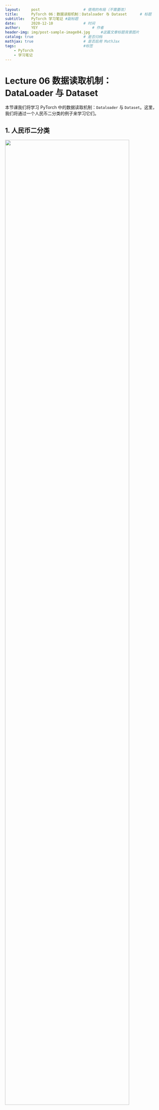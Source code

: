 ```yaml
---
layout:     post   				    # 使用的布局（不需要改）
title:      PyTorch 06：数据读取机制：Dataloader 与 Dataset  	# 标题 
subtitle:   PyTorch 学习笔记 #副标题
date:       2020-12-10				# 时间
author:     YEY 						# 作者
header-img: img/post-sample-image04.jpg 	#这篇文章标题背景图片
catalog: true 						# 是否归档
mathjax: true                       # 是否启用 MathJax
tags:								#标签
    - PyTorch
    - 学习笔记
---
```


# Lecture 06 数据读取机制：DataLoader 与 Dataset

本节课我们将学习 PyTorch 中的数据读取机制：`Dataloader` 与 `Dataset`。这里，我们将通过一个人民币二分类的例子来学习它们。

## 1. 人民币二分类

<img src="http://andy-blog.oss-cn-beijing.aliyuncs.com/blog/2020-12-11-WX20201211-144950%402x.png" width="90%">

**任务**：训练一个分类模型，使得其能够对第四套人民币中的 1 元和 100 元面额的纸币进行分类。

回顾一下上节课中学习的机器学习的 5 个步骤：

<img src="http://andy-blog.oss-cn-beijing.aliyuncs.com/blog/2020-12-11-WX20201211-145639%402x.png" width="90%">

其中，数据模块又可以分为以下子模块：

<img src="http://andy-blog.oss-cn-beijing.aliyuncs.com/blog/2020-12-11-WX20201211-151211%402x.png" width="90%">

## 2. DataLoader 与 Dataset

### 2.1 DataLoader

#### `torch.utils.data.DataLoader`

**功能**：构建可迭代的数据装载器。

```python
DataLoader(
    dataset,
    batch_size=1,
    shuffle=False,
    sampler=None,
    batch_sampler=None,
    num_workers=0,
    collate_fn=None,
    pin_memory=False,
    drop_last=False,
    timeout=0,
    worker_init_fn=None,
    multiprocessing_context=None
)
```

**主要参数**：

* `dataset`：`Dataset` 类，决定数据从哪读取及如何读取。
* `batchsize`：批大小。
* `num_works`：是否多进程读取数据。
* `shuffle`：每个 `epoch` 是否乱序。
* `drop_last`：当样本数不能被 `batchsize` 整除时，是否舍弃最后一批数据。

**相关概念**：

* **Epoch**：所有训练样本都已输入到模型中，称为一个 epoch。
* **Iteration**：一批样本输入到模型中，称之为一个 iteration。
* **Batchsize**：批大小，决定一个 epoch 有多少个 iteration。

**例如**：

* 训练样本：80

  Batchsize：8

  1 epoch = 10 iteration

* 训练样本：87

  Batchsize：8
  
  `drop_last = True`：1 epoch = 10 iteration

  `drop_last = False`：1 epoch = 11 iteration

### 2.2 Dataset

#### `torch.utils.data.Dataset`

**功能**：`Dataset` 抽象类，所有自定义的 `Dataset` 需要继承它，并复写 `__ getitem __()` 方法。

```python
class Dataset(object):

    def __getitem__(self, index):
        raise NotImplementedError

    def __add__(self, other):
        return ConcatDataset([self, other])
```

**主要参数**：

* `getitem`：接收一个索引，返回一个样本。

### 2.3 PyTorch 的数据读取机制

<img src="http://andy-blog.oss-cn-beijing.aliyuncs.com/blog/2020-12-11-WX20201211-165418%402x.png" width="80%">

**将数据集划分为训练集、验证集和测试集**：

```python
import os
import random
import shutil


def makedir(new_dir):
    if not os.path.exists(new_dir):
        os.makedirs(new_dir)


if __name__ == '__main__':

    random.seed(1)

    # 人民币图片数据所在目录："../../data/RMB_data"
    dataset_dir = os.path.join("..", "..", "data", "RMB_data")
    # 划分数据集所在目录："../../data/rmb_split"
    split_dir = os.path.join("..", "..", "data", "rmb_split")
    # 训练集目录："../../data/rmb_split/train"  
    train_dir = os.path.join(split_dir, "train")
    # 验证集目录："../../data/rmb_split/valid"  
    valid_dir = os.path.join(split_dir, "valid")
    # 测试集目录："../../data/rmb_split/test"  
    test_dir = os.path.join(split_dir, "test")  

    train_pct = 0.8
    valid_pct = 0.1
    test_pct = 0.1

    for root, dirs, files in os.walk(dataset_dir):
        # os.walk() 方法用于通过在目录树中游走输出在目录中的文件名，向上或者向下，
        # 返回一个三元元组 (root, dirs, files)：
        #   root：当前正在遍历的这个文件夹的本身的地址，这里为
        #         "/Users/andy/PycharmProjects/hello_pytorch/data/RMB_data"
        #   dirs：是一个 list ，内容是该文件夹中所有的目录的名字(不包括子目录)，这里为 ["1", "100"]
        #   files：同样是 list , 内容是该文件夹中所有的文件(不包括子目录)，这里为 []

        for sub_dir in dirs:
            # os.listdir() 方法用于返回指定的文件夹包含的文件或文件夹的名字的列表

            # 这里返回的是目录 "1" 或 "100" 下的文件或文件夹名字的列表
            imgs = os.listdir(os.path.join(root, sub_dir))

            # 仅保留列表中文件名后缀为 '.jpg' 的元素，即图片数据
            imgs = list(filter(lambda x: x.endswith('.jpg'), imgs))
  
            random.shuffle(imgs)
            img_count = len(imgs)

            train_point = int(img_count * train_pct)
            valid_point = int(img_count * (train_pct + valid_pct))

            for i in range(img_count):
                if i < train_point:
                    out_dir = os.path.join(train_dir, sub_dir)
                elif i < valid_point:
                    out_dir = os.path.join(valid_dir, sub_dir)
                else:
                    out_dir = os.path.join(test_dir, sub_dir)

                makedir(out_dir)

                target_path = os.path.join(out_dir, imgs[i])
                src_path = os.path.join(dataset_dir, sub_dir, imgs[i])

                # 拷贝文件和权限，这里表示将原始数据集中的图片文件拷贝到目标路径文件名下
                shutil.copy(src_path, target_path)  

            print('Class: {}, train: {}, valid :{}, test: {}'.format(sub_dir, \
            train_point, valid_point-train_point, img_count-valid_point))
```

输出结果：

```
Class: 1, train: 80, valid :10, test: 10
Class: 100, train: 80, valid :10, test: 10
```

**数据读取**：

```python
import os
import random
import numpy as np
import torch
import torch.nn as nn
from torch.utils.data import DataLoader
import torchvision.transforms as transforms
import torch.optim as optim
from matplotlib import pyplot as plt
from model.lenet import LeNet
from tools.my_dataset import RMBDataset


def set_seed(seed=1):
    random.seed(seed)
    np.random.seed(seed)
    torch.manual_seed(seed)
    torch.cuda.manual_seed(seed)


set_seed()  # 设置随机种子
rmb_label = {"1": 0, "100": 1}

# 参数设置
MAX_EPOCH = 10
BATCH_SIZE = 16
LR = 0.01
log_interval = 10
val_interval = 1

# ========================= step 1/5 数据 ===============================
split_dir = os.path.join("..", "..", "data", "rmb_split")
train_dir = os.path.join(split_dir, "train")
valid_dir = os.path.join(split_dir, "valid")

norm_mean = [0.485, 0.456, 0.406]
norm_std = [0.229, 0.224, 0.225]

train_transform = transforms.Compose([
    # 将图像缩放到 32*32 大小
    transforms.Resize((32, 32)),
    # 对图像进行随机裁剪（数据增强）
    transforms.RandomCrop(32, padding=4),
    # 将图片转成张量形式，并进行归一化操作，把像素值区间从 0~255 归一化到 0~1
    transforms.ToTensor(),
    # 数据标准化，均值为 0，标准差为 1：output = (input - mean) / std
    transforms.Normalize(norm_mean, norm_std),
])

valid_transform = transforms.Compose([
    transforms.Resize((32, 32)),
    transforms.ToTensor(),
    transforms.Normalize(norm_mean, norm_std),
])

# 构建 MyDataset 实例
train_data = RMBDataset(data_dir=train_dir, transform=train_transform)
valid_data = RMBDataset(data_dir=valid_dir, transform=valid_transform)

# 构建 DataLoader
train_loader = DataLoader(dataset=train_data, batch_size=BATCH_SIZE, shuffle=True)
valid_loader = DataLoader(dataset=valid_data, batch_size=BATCH_SIZE)
```

**`RMBDataset` 类实现**：

```python
import os
import random
from PIL import Image
from torch.utils.data import Dataset

random.seed(1)
rmb_label = {"1": 0, "100": 1}


class RMBDataset(Dataset):
    def __init__(self, data_dir, transform=None):
        """
        rmb 面额分类任务的 Dataset
        :param data_dir: str, 数据集所在路径
        :param transform: torch.transform, 数据预处理
        """
        self.label_name = {"1": 0, "100": 1}
        self.data_info = self.get_img_info(data_dir)  # data_info 存储所有t图片路径和标签，在 DataLoader 中通过 index 读取样本
        self.transform = transform

    def __getitem__(self, index):
        path_img, label = self.data_info[index]
        img = Image.open(path_img).convert('RGB')   # 0~255

        if self.transform is not None:
            img = self.transform(img)   # 在这里做 transform，转为 tensor 等等

        return img, label

    def __len__(self):
        return len(self.data_info)

    @staticmethod
    def get_img_info(data_dir):
        data_info = list()
        for root, dirs, _ in os.walk(data_dir):
            # 遍历类别
            for sub_dir in dirs:
                img_names = os.listdir(os.path.join(root, sub_dir))
                img_names = list(filter(lambda x: x.endswith('.jpg'), img_names))

                # 遍历图片
                for i in range(len(img_names)):
                    img_name = img_names[i]
                    path_img = os.path.join(root, sub_dir, img_name)
                    label = rmb_label[sub_dir]
                    data_info.append((path_img, int(label)))

        return data_info
```

**PyTorch 中的 DataLoader 工作原理**：

<img src="http://andy-blog.oss-cn-beijing.aliyuncs.com/blog/2020-12-11-WX20201211-184043%402x.png" width="90%">

## 3. 总结

本节课介绍了 PyTorch 的数据读取机制，通过一个人民币分类实验来学习 PyTorch 是如何从硬盘中读取数据的，并且深入学习数据读取过程中涉及到的两个模块 `Dataloader` 与 `Dataset`。

下节内容：数据预处理 transforms 模块机制

